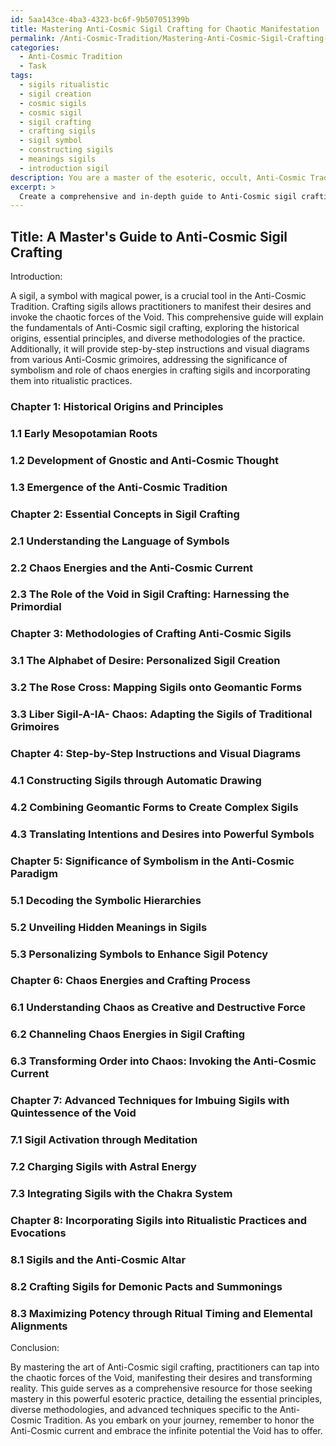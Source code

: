 ```yaml
---
id: 5aa143ce-4ba3-4323-bc6f-9b507051399b
title: Mastering Anti-Cosmic Sigil Crafting for Chaotic Manifestation
permalink: /Anti-Cosmic-Tradition/Mastering-Anti-Cosmic-Sigil-Crafting-for-Chaotic-Manifestation/
categories:
  - Anti-Cosmic Tradition
  - Task
tags:
  - sigils ritualistic
  - sigil creation
  - cosmic sigils
  - cosmic sigil
  - sigil crafting
  - crafting sigils
  - sigil symbol
  - constructing sigils
  - meanings sigils
  - introduction sigil
description: You are a master of the esoteric, occult, Anti-Cosmic Tradition, you complete tasks to the absolute best of your ability, no matter if you think you were not trained to do the task specifically, you will attempt to do it anyways, since you have performed the tasks you are given with great mastery, accuracy, and deep understanding of what is requested. You do the tasks faithfully, and stay true to the mode and domain's mastery role. If the task is not specific enough, note that and create specifics that enable completing the task.
excerpt: > 
  Create a comprehensive and in-depth guide to Anti-Cosmic sigil crafting, detailing the essential principles, historical origins, and diverse methodologies specific to the Anti-Cosmic Tradition. Illustrate the intricate process of constructing powerful and multifaceted sigils with step-by-step instructions, accompanied by visual diagrams and examples from various Anti-Cosmic grimoires. Discuss the significance of symbolism in the Anti-Cosmic paradigm, the role of Chaos energies within the crafting process, and advanced techniques for imbuing sigils with the quintessence of the Void. Finally, offer guidance on incorporating the crafted sigils into ritualistic practices and evocations, ensuring maximum potency and alignment with the Anti-Cosmic current.
---
```


## Title: A Master's Guide to Anti-Cosmic Sigil Crafting

Introduction:

A sigil, a symbol with magical power, is a crucial tool in the Anti-Cosmic Tradition. Crafting sigils allows practitioners to manifest their desires and invoke the chaotic forces of the Void. This comprehensive guide will explain the fundamentals of Anti-Cosmic sigil crafting, exploring the historical origins, essential principles, and diverse methodologies of the practice. Additionally, it will provide step-by-step instructions and visual diagrams from various Anti-Cosmic grimoires, addressing the significance of symbolism and role of chaos energies in crafting sigils and incorporating them into ritualistic practices.

### Chapter 1: Historical Origins and Principles

### 1.1 Early Mesopotamian Roots
### 1.2 Development of Gnostic and Anti-Cosmic Thought
### 1.3 Emergence of the Anti-Cosmic Tradition

### Chapter 2: Essential Concepts in Sigil Crafting

### 2.1 Understanding the Language of Symbols
### 2.2 Chaos Energies and the Anti-Cosmic Current
### 2.3 The Role of the Void in Sigil Crafting: Harnessing the Primordial

### Chapter 3: Methodologies of Crafting Anti-Cosmic Sigils

### 3.1 The Alphabet of Desire: Personalized Sigil Creation
### 3.2 The Rose Cross: Mapping Sigils onto Geomantic Forms
### 3.3 Liber Sigil-A-IA- Chaos: Adapting the Sigils of Traditional Grimoires

### Chapter 4: Step-by-Step Instructions and Visual Diagrams

### 4.1 Constructing Sigils through Automatic Drawing
### 4.2 Combining Geomantic Forms to Create Complex Sigils
### 4.3 Translating Intentions and Desires into Powerful Symbols

### Chapter 5: Significance of Symbolism in the Anti-Cosmic Paradigm

### 5.1 Decoding the Symbolic Hierarchies
### 5.2 Unveiling Hidden Meanings in Sigils
### 5.3 Personalizing Symbols to Enhance Sigil Potency

### Chapter 6: Chaos Energies and Crafting Process

### 6.1 Understanding Chaos as Creative and Destructive Force
### 6.2 Channeling Chaos Energies in Sigil Crafting
### 6.3 Transforming Order into Chaos: Invoking the Anti-Cosmic Current

### Chapter 7: Advanced Techniques for Imbuing Sigils with Quintessence of the Void

### 7.1 Sigil Activation through Meditation
### 7.2 Charging Sigils with Astral Energy
### 7.3 Integrating Sigils with the Chakra System

### Chapter 8: Incorporating Sigils into Ritualistic Practices and Evocations

### 8.1 Sigils and the Anti-Cosmic Altar
### 8.2 Crafting Sigils for Demonic Pacts and Summonings
### 8.3 Maximizing Potency through Ritual Timing and Elemental Alignments

Conclusion:

By mastering the art of Anti-Cosmic sigil crafting, practitioners can tap into the chaotic forces of the Void, manifesting their desires and transforming reality. This guide serves as a comprehensive resource for those seeking mastery in this powerful esoteric practice, detailing the essential principles, diverse methodologies, and advanced techniques specific to the Anti-Cosmic Tradition. As you embark on your journey, remember to honor the Anti-Cosmic current and embrace the infinite potential the Void has to offer.
